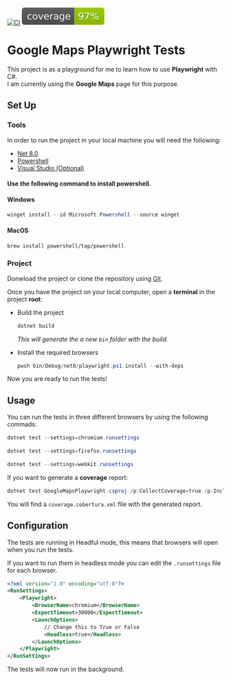 [![CI](https://github.com/LinoHallerRios/google-maps-playwright/actions/workflows/Playwright.yml/badge.svg?branch=master)](https://github.com/LinoHallerRios/google-maps-playwright/actions/workflows/Playwright.yml)
![Coverage](https://github.com/LinoHallerRios/google-maps-playwright/blob/badges/.badges/master/coverage.svg)

# Google Maps Playwright Tests

This project is as a playground for me to learn how to use **Playwright** with C#. \
I am currently using the **Google Maps** page for this purpose.

## Set Up

### Tools

In order to run the project in your local machine you will need the following:

- [Net 8.0](https://dotnet.microsoft.com/en-us/download)
- [Powershell](https://docs.microsoft.com/powershell/scripting/install/installing-powershell)
- [Visual Studio (Optional)](https://visualstudio.microsoft.com/downloads/)

  
#### Use the following command to install powershell.
#### Windows
```powershell
winget install --id Microsoft.Powershell --source winget
```
#### MacOS
```bash
brew install powershell/tap/powershell
```

### Project

Donwload the project or clone the repository using [Git](https://git-scm.com/downloads).

Once you have the project on your local computer, open a **terminal** in the project **root**:
- Build the project

  ```powershell
  dotnet build
  ```

   _This will generate the a new `bin` folder with the build._

- Install the required browsers

  ```powershell
  pwsh bin/Debug/net8/playwright.ps1 install --with-deps
  ```
Now you are ready to run the tests!

## Usage
 You can run the tests in three different browsers by using the following commads:
```powershell
dotnet test --settings=chromium.runsettings
```
```powershell
dotnet test --settings=firefox.runsettings
```
```powershell
dotnet test --settings=webkit.runsettings
```

If you want to generate a **coverage** report:
```powershell
dotnet test GoogleMapsPlaywright.csproj /p:CollectCoverage=true /p:IncludeTestAssembly=true /p:CoverletOutputFormat=cobertura --settings=chromium.runsettings
```

You will find a `coverage.cobertura.xml` file with the generated report.

## Configuration

The tests are running in Headful mode, this means that browsers will open when you run the tests.

If you want to run them in headless mode you can edit the `.runsettings` file for each browser.
```xml
<?xml version="1.0" encoding="utf-8"?>
<RunSettings>
    <Playwright>
        <BrowserName>chromium</BrowserName>
        <ExpectTimeout>30000</ExpectTimeout>
        <LaunchOptions>
            // Change this to True or False
            <Headless>true</Headless>
        </LaunchOptions>
    </Playwright>
</RunSettings>
```

The tests will now run in the background.

